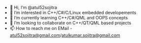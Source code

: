 - 👋 Hi, I’m @atul52sojitra
- 👀 I’m interested in C++/C#/C/Linux embedded developements
- 🌱 I’m currently learning C++/C#/QML and OOPS concepts
- 💞️ I’m looking to collaborate on C++/QT/QML based projects
- 📫 How to reach me on EMail - atul52sojitra@gmail.com/atulkumar.sojitra@gmail.com

<!---
atul52sojitra/atul52sojitra is a ✨ special ✨ repository because its `README.md` (this file) appears on your GitHub profile.
You can click the Preview link to take a look at your changes.
--->
